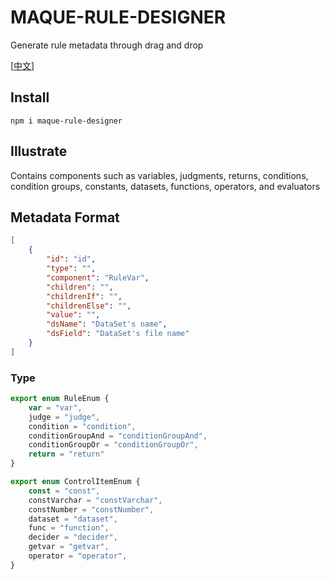 # MAQUE-RULE-DESIGNER

Generate rule metadata through drag and drop

[[中文](README_CN.md)]

## Install

`npm i maque-rule-designer`

## Illustrate

Contains components such as variables, judgments, returns, conditions, condition groups, constants, datasets, functions, operators, and evaluators

## Metadata Format

```json
[
    {
        "id": "id",
        "type": "",
        "component": "RuleVar",
        "children": "",
        "childrenIf": "",
        "childrenElse": "",
        "value": "",
        "dsName": "DataSet's name",
        "dsField": "DataSet's file name"
    }
]
```

### Type 

```typescript
export enum RuleEnum {
    var = "var", 
    judge = "judge", 
    condition = "condition",
    conditionGroupAnd = "conditionGroupAnd",
    conditionGroupOr = "conditionGroupOr",
    return = "return"
}

export enum ControlItemEnum {
    const = "const",
    constVarchar = "constVarchar", 
    constNumber = "constNumber", 
    dataset = "dataset",
    func = "function",
    decider = "decider",
    getvar = "getvar",
    operator = "operator",
}
```

